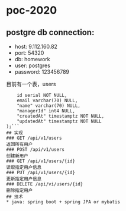 # poc-2020
## postgre db connection:
- host: 9.112.160.82
- port: 54320
- db: homework
- user: postgres
- password: 123456789

目前有一个表，users
```CREATE TABLE public.users (
	id serial NOT NULL,
	email varchar(70) NULL,
	"name" varchar(70) NULL,
	"managerId" int4 NULL,
	"createdAt" timestamptz NOT NULL,
	"updatedAt" timestamptz NOT NULL
);```
## 实现
### GET /api/v1/users
返回所有用户
### POST /api/v1/users
创建新用户
### GET /api/v1/users/{id}
读取指定用户信息
### PUT /api/v1/users/{id}
更新指定用户信息
### DELETE /api/vi/users/{id}
删除指定用户
## 技术
* java: spring boot + spring JPA or mybatis
